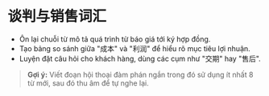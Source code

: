 # 谈判与销售词汇

- Ôn lại chuỗi từ mô tả quá trình từ báo giá tới ký hợp đồng.
- Tạo bảng so sánh giữa "成本" và "利润" để hiểu rõ mục tiêu lợi nhuận.
- Luyện đặt câu hỏi cho khách hàng, dùng các cụm như "交期" hay "售后".

> **Gợi ý:** Viết đoạn hội thoại đàm phán ngắn trong đó sử dụng ít nhất 8 từ mới, sau đó thu âm để tự nghe lại.

